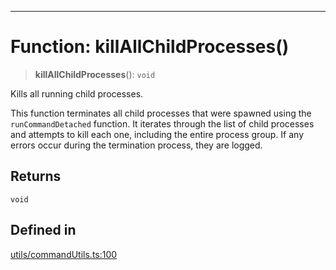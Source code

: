 ***

# Function: killAllChildProcesses()

> **killAllChildProcesses**(): `void`

Kills all running child processes.

This function terminates all child processes that were spawned using the
`runCommandDetached` function. It iterates through the list of child
processes and attempts to kill each one, including the entire process group.
If any errors occur during the termination process, they are logged.

## Returns

`void`

## Defined in

[utils/commandUtils.ts:100](https://github.com/asifqatar/Snapper/blob/f34895dbdc410d2977f496cbdd4025a30b31841f/utils/commandUtils.ts#L100)
